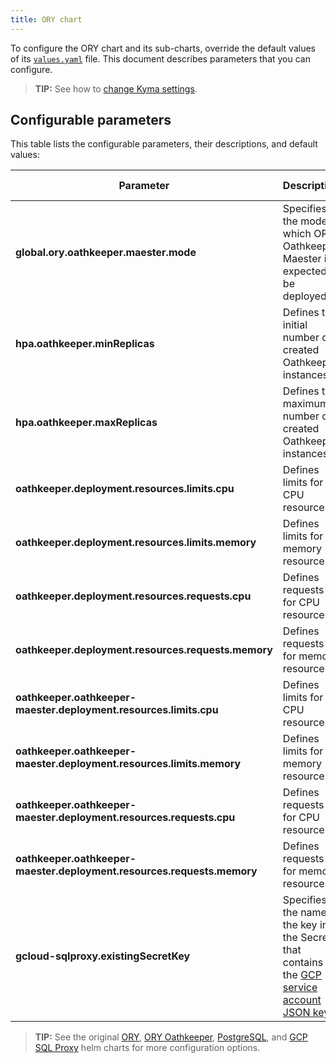 ```yaml
---
title: ORY chart
---
```


To configure the ORY chart and its sub-charts, override the default values of its [`values.yaml`](https://github.com/kyma-project/kyma/blob/main/resources/ory/values.yaml) file. This document describes parameters that you can configure.

>**TIP:** See how to [change Kyma settings](../../04-operation-guides/operations/03-change-kyma-config-values.md).

## Configurable parameters

This table lists the configurable parameters, their descriptions, and default values:

| Parameter |  Description | Default value |
|-------|-------|:--------:|
| **global.ory.oathkeeper.maester.mode** | Specifies the mode in which ORY Oathkeeper Maester is expected to be deployed. | `sidecar` |
| **hpa.oathkeeper.minReplicas** |  Defines the initial number of created Oathkeeper instances. | `1` |
| **hpa.oathkeeper.maxReplicas** |  Defines the maximum number of created Oathkeeper instances. | `3` |
| **oathkeeper.deployment.resources.limits.cpu** | Defines limits for CPU resources. | `100m` |
| **oathkeeper.deployment.resources.limits.memory** | Defines limits for memory resources.| `128Mi` |
| **oathkeeper.deployment.resources.requests.cpu** | Defines requests for CPU resources. | `50m` |
| **oathkeeper.deployment.resources.requests.memory** | Defines requests for memory resources. | `64Mi` |
| **oathkeeper.oathkeeper-maester.deployment.resources.limits.cpu** | Defines limits for CPU resources. | `100m` |
| **oathkeeper.oathkeeper-maester.deployment.resources.limits.memory** | Defines limits for memory resources. | `50Mi` |
| **oathkeeper.oathkeeper-maester.deployment.resources.requests.cpu** | Defines requests for CPU resources. | `50m` |
| **oathkeeper.oathkeeper-maester.deployment.resources.requests.memory** | Defines requests for memory resources. | `20Mi` |
| **gcloud-sqlproxy.existingSecretKey** | Specifies the name of the key in the Secret that contains the [GCP service account JSON key](https://cloud.google.com/iam/docs/creating-managing-service-account-keys). | `gcp-sa.json` |

> **TIP:** See the original [ORY](https://github.com/ory/k8s/tree/master/helm/charts), [ORY Oathkeeper](http://k8s.ory.sh/helm/oathkeeper.html), [PostgreSQL](https://github.com/helm/charts/tree/master/stable/postgresql), and [GCP SQL Proxy](https://github.com/rimusz/charts/tree/master/stable/gcloud-sqlproxy) helm charts for more configuration options.
